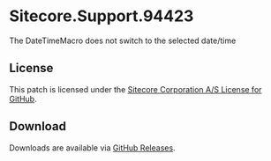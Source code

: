 # Sitecore.Support.94423
The DateTimeMacro does not switch to the selected date/time

## License  
This patch is licensed under the [Sitecore Corporation A/S License for GitHub](https://github.com/sitecoresupport/Sitecore.Support.94423/blob/master/LICENSE).  

## Download  
Downloads are available via [GitHub Releases](https://github.com/sitecoresupport/Sitecore.Support.94423/releases).  
